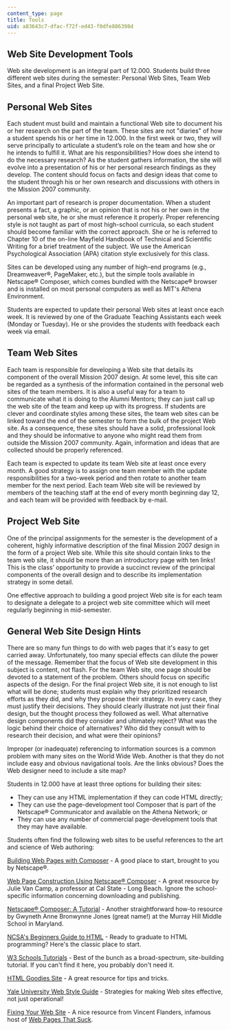```yaml
---
content_type: page
title: Tools
uid: a83643c7-dfac-f72f-ed43-f0dfe886398d
---
```


Web Site Development Tools
--------------------------

Web site development is an integral part of 12.000. Students build three different web sites during the semester: Personal Web Sites, Team Web Sites, and a final Project Web Site.

Personal Web Sites
------------------

Each student must build and maintain a functional Web site to document his or her research on the part of the team. These sites are not "diaries" of how a student spends his or her time in 12.000. In the first week or two, they will serve principally to articulate a student’s role on the team and how she or he intends to fulfill it. What are his responsibilities? How does she intend to do the necessary research? As the student gathers information, the site will evolve into a presentation of his or her personal research findings as they develop. The content should focus on facts and design ideas that come to the student through his or her own research and discussions with others in the Mission 2007 community.

An important part of research is proper documentation. When a student presents a fact, a graphic, or an opinion that is not his or her own in the personal web site, he or she must reference it properly. Proper referencing style is not taught as part of most high-school curricula, so each student should become familiar with the correct approach. She or he is referred to Chapter 10 of the on-line Mayfield Handbook of Technical and Scientific Writing for a brief treatment of the subject. We use the American Psychological Association (APA) citation style exclusively for this class.

Sites can be developed using any number of high-end programs (e.g., Dreamweaver®, PageMaker, etc.), but the simple tools available in Netscape® Composer, which comes bundled with the Netscape® browser and is installed on most personal computers as well as MIT's Athena Environment.

Students are expected to update their personal Web sites at least once each week. It is reviewed by one of the Graduate Teaching Assistants each week (Monday or Tuesday). He or she provides the students with feedback each week via email.

Team Web Sites
--------------

Each team is responsible for developing a Web site that details its component of the overall Mission 2007 design. At some level, this site can be regarded as a synthesis of the information contained in the personal web sites of the team members. It is also a useful way for a team to communicate what it is doing to the Alumni Mentors; they can just call up the web site of the team and keep up with its progress. If students are clever and coordinate styles among these sites, the team web sites can be linked toward the end of the semester to form the bulk of the project Web site. As a consequence, these sites should have a solid, professional look and they should be informative to anyone who might read them from outside the Mission 2007 community. Again, information and ideas that are collected should be properly referenced.

Each team is expected to update its team Web site at least once every month. A good strategy is to assign one team member with the update responsibilities for a two-week period and then rotate to another team member for the next period. Each team Web site will be reviewed by members of the teaching staff at the end of every month beginning day 12, and each team will be provided with feedback by e-mail.

Project Web Site
----------------

One of the principal assignments for the semester is the development of a coherent, highly informative description of the final Mission 2007 design in the form of a project Web site. While this site should contain links to the team web site, it should be more than an introductory page with ten links! This is the class’ opportunity to provide a succinct review of the principal components of the overall design and to describe its implementation strategy in some detail.

One effective approach to building a good project Web site is for each team to designate a delegate to a project web site committee which will meet regularly beginning in mid-semester.

General Web Site Design Hints
-----------------------------

There are so many fun things to do with web pages that it's easy to get carried away. Unfortunately, too many special effects can dilute the power of the message. Remember that the focus of Web site development in this subject is content, not flash. For the team Web site, one page should be devoted to a statement of the problem. Others should focus on specific aspects of the design. For the final project Web site, it is not enough to list what will be done; students must explain why they prioritized research efforts as they did, and why they propose their strategy. In every case, they must justify their decisions. They should clearly illustrate not just their final design, but the thought process they followed as well. What alternative design components did they consider and ultimately reject? What was the logic behind their choice of alternatives? Who did they consult with to research their decision, and what were their opinions?

Improper (or inadequate) referencing to information sources is a common problem with many sites on the World Wide Web. Another is that they do not include easy and obvious navigational tools. Are the links obvious? Does the Web designer need to include a site map?

Students in 12.000 have at least three options for building their sites:

*   They can use any HTML implementation if they can code HTML directly;
*   They can use the page-development tool Composer that is part of the Netscape® Communicator and available on the Athena Network; or
*   They can use any number of commercial page-development tools that they may have available.

Students often find the following web sites to be useful references to the art and science of Web authoring:

[Building Web Pages with Composer](http://wp.netscape.com/browsers/using/newusers/composer/) - A good place to start, brought to you by Netscape®.

[Web Page Construction Using Netscape® Composer](http://web.pdx.edu/~singlem/coursesite/webpage.html) - A great resource by Julie Van Camp, a professor at Cal State - Long Beach. Ignore the school-specific information concerning downloading and publishing.

[Netscape® Composer: A Tutorial](http://www.angelfire.com/md2/webtutorial/) - Another straightforward how-to resource by Gwyneth Anne Bronwynne Jones (great name!) at the Murray Hill Middle School in Maryland.

[NCSA's Beginners Guide to HTML](http://www.put.com/HTMLPrimer.html) - Ready to graduate to HTML programming? Here's the classic place to start.

[W3 Schools Tutorials](http://www.w3schools.com/) - Best of the bunch as a broad-spectrum, site-building tutorial. If you can't find it here, you probably don't need it.

[HTML Goodies Site](https://www.htmlgoodies.com/) - A great resource for tips and tricks.

[Yale University Web Style Guide](http://www.webstyleguide.com/) - Strategies for making Web sites effective, not just operational!

[Fixing Your Web Site](http://www.webpagesthatsuck.com/speeches.html) - A nice resource from Vincent Flanders, infamous host of [Web Pages That Suck](http://www.webpagesthatsuck.com/begin.htm).